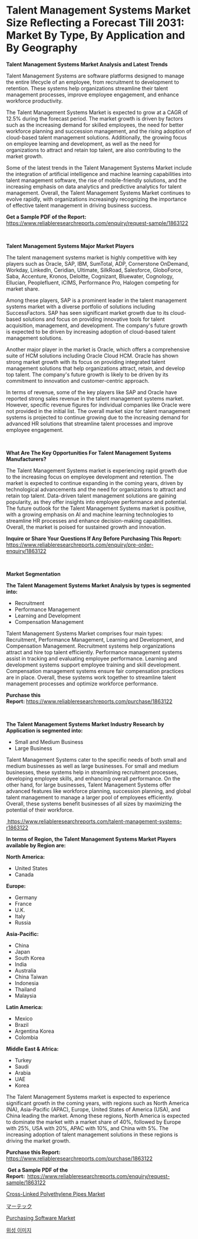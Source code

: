 <p><h1>Talent Management Systems Market Size Reflecting a Forecast Till 2031: Market By Type, By Application and By Geography</h1></p><p><strong>Talent Management Systems Market Analysis and Latest Trends</strong></p>
<p><p>Talent Management Systems are software platforms designed to manage the entire lifecycle of an employee, from recruitment to development to retention. These systems help organizations streamline their talent management processes, improve employee engagement, and enhance workforce productivity.</p><p>The Talent Management Systems Market is expected to grow at a CAGR of 12.5% during the forecast period. The market growth is driven by factors such as the increasing demand for skilled employees, the need for better workforce planning and succession management, and the rising adoption of cloud-based talent management solutions. Additionally, the growing focus on employee learning and development, as well as the need for organizations to attract and retain top talent, are also contributing to the market growth.</p><p>Some of the latest trends in the Talent Management Systems Market include the integration of artificial intelligence and machine learning capabilities into talent management software, the rise of mobile-friendly solutions, and the increasing emphasis on data analytics and predictive analytics for talent management. Overall, the Talent Management Systems Market continues to evolve rapidly, with organizations increasingly recognizing the importance of effective talent management in driving business success.</p></p>
<p><strong>Get a Sample PDF of the Report:&nbsp;</strong> <a href="https://www.reliableresearchreports.com/enquiry/request-sample/1863122">https://www.reliableresearchreports.com/enquiry/request-sample/1863122</a></p>
<p>&nbsp;</p>
<p><strong>Talent Management Systems Major Market Players</strong></p>
<p><p>The talent management systems market is highly competitive with key players such as Oracle, SAP, IBM, SumTotal, ADP, Cornerstone OnDemand, Workday, LinkedIn, Ceridian, Ultimate, SilkRoad, Salesforce, GloboForce, Saba, Accenture, Kronos, Deloitte, Cognizant, Bluewater, Cognology, Ellucian, Peoplefluent, iCIMS, Performance Pro, Halogen competing for market share.</p><p>Among these players, SAP is a prominent leader in the talent management systems market with a diverse portfolio of solutions including SuccessFactors. SAP has seen significant market growth due to its cloud-based solutions and focus on providing innovative tools for talent acquisition, management, and development. The company's future growth is expected to be driven by increasing adoption of cloud-based talent management solutions.</p><p>Another major player in the market is Oracle, which offers a comprehensive suite of HCM solutions including Oracle Cloud HCM. Oracle has shown strong market growth with its focus on providing integrated talent management solutions that help organizations attract, retain, and develop top talent. The company's future growth is likely to be driven by its commitment to innovation and customer-centric approach.</p><p>In terms of revenue, some of the key players like SAP and Oracle have reported strong sales revenue in the talent management systems market. However, specific revenue figures for individual companies like Oracle were not provided in the initial list. The overall market size for talent management systems is projected to continue growing due to the increasing demand for advanced HR solutions that streamline talent processes and improve employee engagement.</p></p>
<p>&nbsp;</p>
<p><strong>What Are The Key Opportunities For Talent Management Systems Manufacturers?</strong></p>
<p><p>The Talent Management Systems market is experiencing rapid growth due to the increasing focus on employee development and retention. The market is expected to continue expanding in the coming years, driven by technological advancements and the need for organizations to attract and retain top talent. Data-driven talent management solutions are gaining popularity, as they offer insights into employee performance and potential. The future outlook for the Talent Management Systems market is positive, with a growing emphasis on AI and machine learning technologies to streamline HR processes and enhance decision-making capabilities. Overall, the market is poised for sustained growth and innovation.</p></p>
<p><strong>Inquire or Share Your Questions If Any Before Purchasing This Report:</strong> <a href="https://www.reliableresearchreports.com/enquiry/pre-order-enquiry/1863122">https://www.reliableresearchreports.com/enquiry/pre-order-enquiry/1863122</a></p>
<p>&nbsp;</p>
<p><strong>Market Segmentation</strong></p>
<p><strong>The Talent Management Systems Market Analysis by types is segmented into:</strong></p>
<p><ul><li>Recruitment</li><li>Performance Management</li><li>Learning and Development</li><li>Compensation Management</li></ul></p>
<p><p>Talent Management Systems Market comprises four main types: Recruitment, Performance Management, Learning and Development, and Compensation Management. Recruitment systems help organizations attract and hire top talent efficiently. Performance management systems assist in tracking and evaluating employee performance. Learning and development systems support employee training and skill development. Compensation management systems ensure fair compensation practices are in place. Overall, these systems work together to streamline talent management processes and optimize workforce performance.</p></p>
<p><strong>Purchase this Report:&nbsp;</strong><a href="https://www.reliableresearchreports.com/purchase/1863122">https://www.reliableresearchreports.com/purchase/1863122</a></p>
<p>&nbsp;</p>
<p><strong>The Talent Management Systems Market Industry Research by Application is segmented into:</strong></p>
<p><ul><li>Small and Medium Business</li><li>Large Business</li></ul></p>
<p><p>Talent Management Systems cater to the specific needs of both small and medium businesses as well as large businesses. For small and medium businesses, these systems help in streamlining recruitment processes, developing employee skills, and enhancing overall performance. On the other hand, for large businesses, Talent Management Systems offer advanced features like workforce planning, succession planning, and global talent management to manage a larger pool of employees efficiently. Overall, these systems benefit businesses of all sizes by maximizing the potential of their workforce.</p></p>
<p><a href="https://www.reliableresearchreports.com/talent-management-systems-r1863122">&nbsp;https://www.reliableresearchreports.com/talent-management-systems-r1863122</a></p>
<p><strong>In terms of Region, the Talent Management Systems Market Players available by Region are:</strong></p>
<p>
    <p> <strong> North America: </strong>
        <ul>
            <li>United States</li>
            <li>Canada</li>
        </ul>
        </p> 
    <p> <strong> Europe: </strong>
        <ul>
            <li>Germany</li>
            <li>France</li>
            <li>U.K.</li>
            <li>Italy</li>
            <li>Russia</li>
        </ul>
        </p> 
    <p> <strong> Asia-Pacific: </strong>
        <ul>
            <li>China</li>
            <li>Japan</li>
            <li>South Korea</li>
            <li>India</li>
            <li>Australia</li>
            <li>China Taiwan</li>
            <li>Indonesia</li>
            <li>Thailand</li>
            <li>Malaysia</li>
        </ul>
        </p> 
    <p> <strong> Latin America: </strong>
        <ul>
            <li>Mexico</li>
            <li>Brazil</li>
            <li>Argentina Korea</li>
            <li>Colombia</li>
        </ul>
        </p> 
    <p> <strong> Middle East & Africa: </strong>
        <ul>
            <li>Turkey</li>
            <li>Saudi</li>
            <li>Arabia</li>
            <li>UAE</li>
            <li>Korea</li>
        </ul>
    </p>
    </p>
<p><p>The Talent Management Systems market is expected to experience significant growth in the coming years, with regions such as North America (NA), Asia-Pacific (APAC), Europe, United States of America (USA), and China leading the market. Among these regions, North America is expected to dominate the market with a market share of 40%, followed by Europe with 25%, USA with 20%, APAC with 10%, and China with 5%. The increasing adoption of talent management solutions in these regions is driving the market growth.</p></p>
<p><strong>Purchase this Report: </strong><a href="https://www.reliableresearchreports.com/purchase/1863122">https://www.reliableresearchreports.com/purchase/1863122</a></p>
<p>&nbsp;<strong>Get a Sample PDF of the Report:&nbsp;&nbsp;</strong><a href="https://www.reliableresearchreports.com/enquiry/request-sample/1863122">https://www.reliableresearchreports.com/enquiry/request-sample/1863122</a></p>
<p><strong></strong></p>
<p><p><a href="https://www.linkedin.com/pulse/cross-linked-polyethylene-pipes-market-provides-detailed-jjauf">Cross-Linked Polyethylene Pipes Market</a></p><p><a href="https://github.com/TerrellConn/Market-Research-Report-List-1/blob/main/851821713382.md">マーテック</a></p><p><a href="https://github.com/NorbertYates/Market-Research-Report-List-5/blob/main/purchasing-software-market.md">Purchasing Software Market</a></p><p><a href="https://github.com/jntpkh496620/Market-Research-Report-List-2/blob/main/630711659267.md">위성 이미지</a></p></p>
